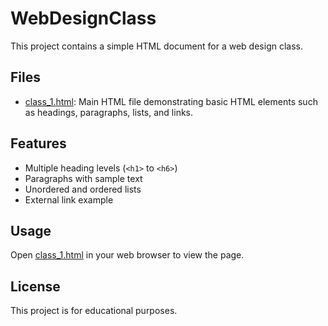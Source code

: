 # WebDesignClass

This project contains a simple HTML document for a web design class.

## Files

- [class_1.html](class_1.html): Main HTML file demonstrating basic HTML elements such as headings, paragraphs, lists, and links.

## Features

- Multiple heading levels (`<h1>` to `<h6>`)
- Paragraphs with sample text
- Unordered and ordered lists
- External link example

## Usage

Open [class_1.html](class_1.html) in your web browser to view the page.

## License

This project is for educational purposes.